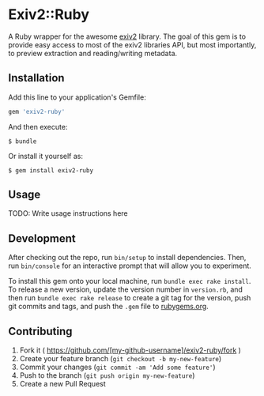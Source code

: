 # Exiv2::Ruby

A Ruby wrapper for the awesome [exiv2](http://www.exiv2.org/) library. The goal of this gem is to provide easy access to most of the exiv2 libraries API, but most importantly, to preview extraction and reading/writing metadata.

## Installation

Add this line to your application's Gemfile:

```ruby
gem 'exiv2-ruby'
```

And then execute:

    $ bundle

Or install it yourself as:

    $ gem install exiv2-ruby

## Usage

TODO: Write usage instructions here

## Development

After checking out the repo, run `bin/setup` to install dependencies. Then, run `bin/console` for an interactive prompt that will allow you to experiment.

To install this gem onto your local machine, run `bundle exec rake install`. To release a new version, update the version number in `version.rb`, and then run `bundle exec rake release` to create a git tag for the version, push git commits and tags, and push the `.gem` file to [rubygems.org](https://rubygems.org).

## Contributing

1. Fork it ( https://github.com/[my-github-username]/exiv2-ruby/fork )
2. Create your feature branch (`git checkout -b my-new-feature`)
3. Commit your changes (`git commit -am 'Add some feature'`)
4. Push to the branch (`git push origin my-new-feature`)
5. Create a new Pull Request
